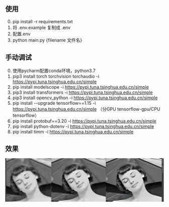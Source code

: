 ## 使用
0. pip install -r requirements.txt
1. 将 .env.example 复制成 .env
2. 配置.env
3. python main.py {filename 文件名}


## 手动调试
0. 使用pycharm配置conda环境，python3.7
1. pip3 install torch torchvision torchaudio -i https://pypi.tuna.tsinghua.edu.cn/simple
2. pip install modelscope -i https://pypi.tuna.tsinghua.edu.cn/simple
3. pip3 install transformers -i https://pypi.tuna.tsinghua.edu.cn/simple
4. pip3 install opencv_python -i https://pypi.tuna.tsinghua.edu.cn/simple
5. pip install --upgrade tensorflow==1.15 -i https://pypi.tuna.tsinghua.edu.cn/simple  （分GPU tensorflow-gpu/CPU tensorflow）
6. pip install protobuf==3.20 -i https://pypi.tuna.tsinghua.edu.cn/simple
7. pip install python-dotenv -i https://pypi.tuna.tsinghua.edu.cn/simple
8. pip install timm -i https://pypi.tuna.tsinghua.edu.cn/simple

## 效果
![example](https://raw.githubusercontent.com/ouhaohan8023/AICV/main/images/example.png)